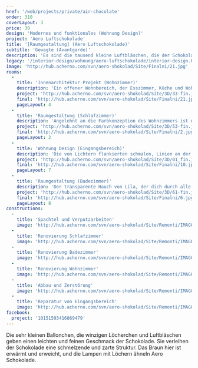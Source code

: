 ```yaml
---
href: '/web/projects/private/air-chocolate'
order: 310
coverLayout: 3
price: 30
design: 'Modernes und funktionales (Wohnung Design)'
project: 'Aero Luftschokolade'
title: '[Raumgestaltung] (Aero Luftschokolade)'
subtitle: 'Gewagte (Avantgarde)'
description: 'Es sind die tausend kleine Luftbläschen, die der Schokolade eine leichte und zarte Textur verleihen. Warme braune Farbtöne und luftig extravagante Designerleuchten verheißen einen leckeren Hauch der beleibten Leckerei.'
legacy: '/interior-design/wohnung/aero-luftschokolade/interior-design.html'
image: 'http://hub.acherno.com/svn/aero-shokolad/Site/Finalni/21.jpg'
rooms:
  -
    title: 'Innenarchitektur Projekt (Wohnzimmer)'
    description: 'Ein offener Wohnbereich, der Esszimmer, Küche und Wohnzimmer in warmen Brauntönen, im dezenten Altweiß und transparenten Lila harmonisch vereint. Eine gewagte Kombination, die eine unverwechselbare Vision des Wohnens kreiert.'
    project: 'http://hub.acherno.com/svn/aero-shokolad/Site/3D/33-fin.jpg'
    final: 'http://hub.acherno.com/svn/aero-shokolad/Site/Finalni/21.jpg'
    pageLayout: 4
  -
    title: 'Raumgestaltung (Schlafzimmer)'
    description: 'Angelehnt an die Farbkonzeption des Wohnzimmers ist das Schlafzimmer entsprechend dekoriert. Ein gemütlicher und angenehmerer Ort der Erholung, der dich sogar durch den kleinen Tageslichtschreibtisch den Start in den Alltag versüßt.'
    project: 'http://hub.acherno.com/svn/aero-shokolad/Site/3D/53-fin.jpg'
    final: 'http://hub.acherno.com/svn/aero-shokolad/Site/Finalni/2.jpg'
    pageLayout: 2
  -
    title: 'Wohnung Design (Eingangsbereich)'
    description: 'Die von Lichtern flankierten schmalen, Linien an der Decke geleiten dich sanft in das Herz der Wohnung.'
    project: 'http://hub.acherno.com/svn/aero-shokolad/Site/3D/01_fin.jpg'
    final: 'http://hub.acherno.com/svn/aero-shokolad/Site/Finalni/10.jpg'
    pageLayout: 7
  -
    title: 'Raumgestaltung (Badezimmer)'
    description: 'Der transparente Hauch von Lila, der dich durch alle Räume begleitet setzt im Badezimmer ein weiteres Highlight in Form von Orchideen und einem eindrucksvollen Ornament.'
    project: 'http://hub.acherno.com/svn/aero-shokolad/Site/3D/61-fin.jpg'
    final: 'http://hub.acherno.com/svn/aero-shokolad/Site/Finalni/6.jpg'
    pageLayout: 8
constructions:
  -
    title: 'Spachtel und Verputzarbeiten'
    image: 'http://hub.acherno.com/svn/aero-shokolad/Site/Remonti/IMAG0185.jpg'
  -
    title: 'Renovierung Schlafzimmer'
    image: 'http://hub.acherno.com/svn/aero-shokolad/Site/Remonti/IMAG0170.jpg'
  -
    title: 'Renovierung Badezimmer'
    image: 'http://hub.acherno.com/svn/aero-shokolad/Site/Remonti/IMAG0166.jpg'
  -
    title: 'Renovierung Wohnzimmer'
    image: 'http://hub.acherno.com/svn/aero-shokolad/Site/Remonti/IMAG0179.jpg'
  -
    title: 'Abbau und Zerstörung'
    image: 'http://hub.acherno.com/svn/aero-shokolad/Site/Remonti/IMAG0209.jpg'
  -
    title: 'Reparatur von Eingangsbereich'
    image: 'http://hub.acherno.com/svn/aero-shokolad/Site/Remonti/IMAG0178.jpg'
facebook:
  project: '10151593416869479'
---
```

Die sehr kleinen Ballonchen, die winzigen Löcherchen und Luftbläschen geben einen leichten und feinen Geschmack der Schokolade. Sie verleihen der Schokolade eine schmelzende und zarte Struktur. Das Braun hier ist erwärmt und erweicht, und die Lampen mit Löchern ähneln Aero Schokolade.